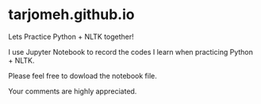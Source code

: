 # tarjomeh.github.io
Lets Practice Python + NLTK together!

I use Jupyter Notebook to record the codes I learn when practicing Python + NLTK. 

Please feel free to dowload the notebook file. 

Your comments are highly appreciated. 
